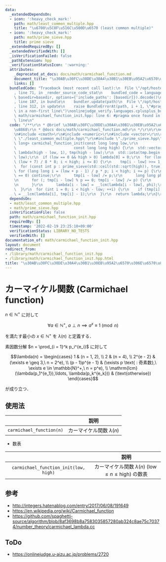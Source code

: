 ```yaml
---
data:
  _extendedDependsOn:
  - icon: ':heavy_check_mark:'
    path: math/least_common_multiple.hpp
    title: "\u6700\u5C0F\u516C\u500D\u6570 (least common multiple)"
  - icon: ':heavy_check_mark:'
    path: math/prime_sieve.hpp
    title: prime sieve
  _extendedRequiredBy: []
  _extendedVerifiedWith: []
  _isVerificationFailed: false
  _pathExtension: hpp
  _verificationStatusIcon: ':warning:'
  attributes:
    _deprecated_at_docs: docs/math/carmichael_function.md
    document_title: "\u30AB\u30FC\u30DE\u30A4\u30B1\u30EB\u95A2\u6570\u306E\u6570\u8868"
    links: []
  bundledCode: "Traceback (most recent call last):\n  File \"/opt/hostedtoolcache/Python/3.10.2/x64/lib/python3.10/site-packages/onlinejudge_verify/documentation/build.py\"\
    , line 71, in _render_source_code_stat\n    bundled_code = language.bundle(stat.path,\
    \ basedir=basedir, options={'include_paths': [basedir]}).decode()\n  File \"/opt/hostedtoolcache/Python/3.10.2/x64/lib/python3.10/site-packages/onlinejudge_verify/languages/cplusplus.py\"\
    , line 187, in bundle\n    bundler.update(path)\n  File \"/opt/hostedtoolcache/Python/3.10.2/x64/lib/python3.10/site-packages/onlinejudge_verify/languages/cplusplus_bundle.py\"\
    , line 312, in update\n    raise BundleErrorAt(path, i + 1, \"#pragma once found\
    \ in a non-first line\")\nonlinejudge_verify.languages.cplusplus_bundle.BundleErrorAt:\
    \ math/carmichael_function_init.hpp: line 6: #pragma once found in a non-first\
    \ line\n"
  code: "/**\r\n * @brief \u30AB\u30FC\u30DE\u30A4\u30B1\u30EB\u95A2\u6570\u306E\u6570\
    \u8868\r\n * @docs docs/math/carmichael_function.md\r\n */\r\n\r\n#pragma once\r\
    \n#include <cmath>\r\n#include <numeric>\r\n#include <vector>\r\n\r\n#include\
    \ \"./least_common_multiple.hpp\"\r\n#include \"./prime_sieve.hpp\"\r\n\r\nstd::vector<long\
    \ long> carmichal_function_init(const long long low,\r\n                     \
    \                          const long long high) {\r\n  std::vector<long long>\
    \ lambda(high - low, 1), tmp(high - low);\r\n  std::iota(tmp.begin(), tmp.end(),\
    \ low);\r\n  if (low == 0 && high > 0) lambda[0] = 0;\r\n  for (long long i =\
    \ (low + 7) / 8 * 8; i < high; i += 8) {\r\n    tmp[i - low] >>= 1;\r\n  }\r\n\
    \  for (const int p : prime_sieve(std::ceil(std::sqrt(high)), true)) {\r\n   \
    \ for (long long i = (low + p - 1) / p * p; i < high; i += p) {\r\n      if (i\
    \ == 0) continue;\r\n      tmp[i - low] /= p;\r\n      long long phi = p - 1;\r\
    \n      for (; tmp[i - low] % p == 0; tmp[i - low] /= p) {\r\n        phi *= p;\r\
    \n      }\r\n      lambda[i - low] = __lcm(lambda[i - low], phi);\r\n    }\r\n\
    \  }\r\n  for (int i = 0; i < high - low; ++i) {\r\n    if (tmp[i] > 1) lambda[i]\
    \ = __lcm(lambda[i], tmp[i] - 1);\r\n  }\r\n  return lambda;\r\n}\r\n"
  dependsOn:
  - math/least_common_multiple.hpp
  - math/prime_sieve.hpp
  isVerificationFile: false
  path: math/carmichael_function_init.hpp
  requiredBy: []
  timestamp: '2022-02-19 23:25:10+09:00'
  verificationStatus: LIBRARY_NO_TESTS
  verifiedWith: []
documentation_of: math/carmichael_function_init.hpp
layout: document
redirect_from:
- /library/math/carmichael_function_init.hpp
- /library/math/carmichael_function_init.hpp.html
title: "\u30AB\u30FC\u30DE\u30A4\u30B1\u30EB\u95A2\u6570\u306E\u6570\u8868"
---
```

# カーマイケル関数 (Carmichael function)

$n \in \mathbb{N}^+$ に対して

$$\forall a \in \mathbb{N}^+,\ a \perp n \implies a^x \equiv 1 \pmod{n}$$

を満たす最小の $x \in \mathbb{N}^+$ を $\lambda(n)$ と定義する．

素因数分解 $n = \prod_{i = 1}^k p_i^{e_i}$ に対して

$$\lambda(n) = \begin{cases} 1 & (n = 1, 2), \\ 2 & (n = 4), \\ 2^{e - 2} & (\exists e \geq 3,\ n = 2^e), \\ (p - 1)p^{e - 1} & (\exists p \text{ : 奇素数},\ \exists e \in \mathbb{N}^+,\ n = p^e), \\ \mathrm{lcm} (\lambda(p_1^{e_1}),\ldots, \lambda(p_k^{e_k})) & (\text{otherwise}) \end{cases}$$

が成り立つ．


## 使用法

||説明|
|:--:|:--:|
|`carmichael_function(n)`|カーマイケル関数 $\lambda(n)$|

- 数表

||説明|
|:--:|:--:|
|`carmichael_function_init(low, high)`|カーマイケル関数 $\lambda(n)$ ($\mathrm{low} \leq n \leq \mathrm{high}$) の数表|


## 参考

- http://integers.hatenablog.com/entry/2017/06/08/191649
- https://en.wikipedia.org/wiki/Carmichael_function
- https://github.com/spaghetti-source/algorithm/blob/8af3698b8a7583035857280ab324c8ae75c70374/number_theory/carmichael_lambda.cc


## ToDo

- https://onlinejudge.u-aizu.ac.jp/problems/2720
